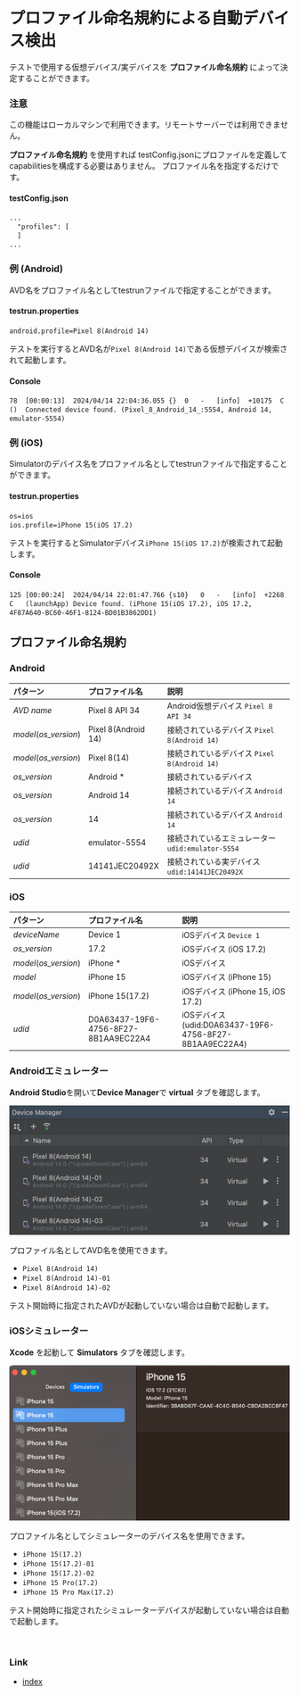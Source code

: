 # プロファイル命名規約による自動デバイス検出

テストで使用する仮想デバイス/実デバイスを **プロファイル命名規約** によって決定することができます。

### 注意

この機能はローカルマシンで利用できます。リモートサーバーでは利用できません。

**プロファイル命名規約** を使用すれば
testConfig.jsonにプロファイルを定義してcapabilitiesを構成する必要はありません。
プロファイル名を指定するだけです。

#### testConfig.json

```
...
  "profiles": [
  ]
...  
```

### 例 (Android)

AVD名をプロファイル名としてtestrunファイルで指定することができます。

#### testrun.properties

```
android.profile=Pixel 8(Android 14)
```

テストを実行するとAVD名が`Pixel 8(Android 14)`である仮想デバイスが検索されて起動します。

#### Console

```
78	[00:00:13]	2024/04/14 22:04:36.055	{}	0	-	[info]	+10175	C	()	Connected device found. (Pixel_8_Android_14_:5554, Android 14, emulator-5554)
```

### 例 (iOS)

Simulatorのデバイス名をプロファイル名としてtestrunファイルで指定することができます。

#### testrun.properties

```
os=ios
ios.profile=iPhone 15(iOS 17.2)
```

テストを実行するとSimulatorデバイス`iPhone 15(iOS 17.2)`が検索されて起動します。

#### Console

```
125	[00:00:24]	2024/04/14 22:01:47.766	{s10}	0	-	[info]	+2268	C	(launchApp)	Device found. (iPhone 15(iOS 17.2), iOS 17.2, 4F87A640-BC60-46F1-8124-BD01B3862DD1)
```

## プロファイル命名規約

### Android

| パターン                  | プロファイル名             | 説明                                  |
|:----------------------|:--------------------|:------------------------------------|
| _AVD name_            | Pixel 8 API 34      | Android仮想デバイス `Pixel 8 API 34`      |
| _model_(_os_version_) | Pixel 8(Android 14) | 接続されているデバイス `Pixel 8(Android 14)`   |
| _model_(_os_version_) | Pixel 8(14)         | 接続されているデバイス `Pixel 8(Android 14)`   |
| _os_version_          | Android *           | 接続されているデバイス                         |
| _os_version_          | Android 14          | 接続されているデバイス `Android 14`            |
| _os_version_          | 14                  | 接続されているデバイス `Android 14`            |
| _udid_                | emulator-5554       | 接続されているエミュレーター `udid:emulator-5554` |
| _udid_                | 14141JEC20492X      | 接続されている実デバイス `udid:14141JEC20492X`  |

### iOS

| パターン                  | プロファイル名                              | 説明                                                  |
|:----------------------|:-------------------------------------|:----------------------------------------------------|
| _deviceName_          | Device 1                             | iOSデバイス `Device 1`                                  |
| _os_version_          | 17.2                                 | iOSデバイス (iOS 17.2)                                  |
| _model_(_os_version_) | iPhone *                             | iOSデバイス                                             |
| _model_               | iPhone 15                            | iOSデバイス (iPhone 15)                                 |
| _model_(_os_version_) | iPhone 15(17.2)                      | iOSデバイス (iPhone 15, iOS 17.2)                       |
| _udid_                | D0A63437-19F6-4756-8F27-8B1AA9EC22A4 | iOSデバイス (udid:D0A63437-19F6-4756-8F27-8B1AA9EC22A4) |

### Androidエミュレーター

**Android Studio**を開いて**Device Manager**で **virtual** タブを確認します。

![Device Manager](../_images/device_manager.png)

プロファイル名としてAVD名を使用できます。

- `Pixel 8(Android 14)`
- `Pixel 8(Android 14)-01`
- `Pixel 8(Android 14)-02`

テスト開始時に指定されたAVDが起動していない場合は自動で起動します。

### iOSシミュレーター

**Xcode** を起動して **Simulators** タブを確認します。

![Simulators](../_images/simulators.png)

プロファイル名としてシミュレーターのデバイス名を使用できます。

- `iPhone 15(17.2)`
- `iPhone 15(17.2)-01`
- `iPhone 15(17.2)-02`
- `iPhone 15 Pro(17.2)`
- `iPhone 15 Pro Max(17.2)`

テスト開始時に指定されたシミュレーターデバイスが起動していない場合は自動で起動します。

<br>

### Link

- [index](../../index_ja.md)
